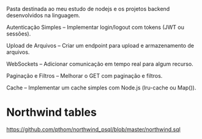 Pasta destinada ao meu estudo de nodejs e os projetos backend desenvolvidos na linguagem.

Autenticação Simples – Implementar login/logout com tokens (JWT ou sessões).

Upload de Arquivos – Criar um endpoint para upload e armazenamento de arquivos.

WebSockets – Adicionar comunicação em tempo real para algum recurso.

Paginação e Filtros – Melhorar o GET com paginação e filtros.

Cache – Implementar um cache simples com Node.js (lru-cache ou Map()).

# Northwind tables

https://github.com/pthom/northwind_psql/blob/master/northwind.sql
